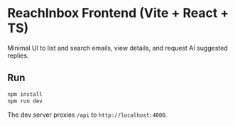 # ReachInbox Frontend (Vite + React + TS)

Minimal UI to list and search emails, view details, and request AI suggested replies.

## Run
```bash
npm install
npm run dev
```

The dev server proxies `/api` to `http://localhost:4000`.
